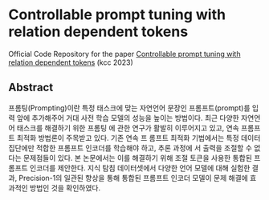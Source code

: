 # Controllable prompt tuning with relation dependent tokens

Official Code Repository for the paper [Controllable prompt tuning with relation dependent tokens](https://github.com/bluejeans8/Controllable_Prompt_Tuning/files/12053069/KCC.2023.Final.pdf) (kcc 2023)   

## Abstract
프롬팅(Prompting)이란 특정 태스크에 맞는 자연언어 문장인 프롬프트(prompt)를 입력 앞에 추가해주어
거대 사전 학습 모델의 성능을 높이는 방법이다. 최근 다양한 자연언어 태스크를 해결하기 위한 프롬팅
에 관한 연구가 활발히 이루어지고 있고, 연속 프롬프트 최적화 방법론이 주목받고 있다. 기존 연속 프
롬프트 최적화 기법에서는 특정 데이터 집단에만 적합한 프롬프트 인코더를 학습해야 하고, 추론 과정에
서 출력을 조절할 수 없다는 문제점들이 있다. 본 논문에서는 이를 해결하기 위해 조절 토큰을 사용한
통합된 프롬프트 인코더를 제안한다. 지식 탐침 데이터셋에서 다양한 언어 모델에 대해 실험한 결과,
Precision-1의 일관된 향상을 통해 통합된 프롬프트 인코더 모델이 문제 해결에 효과적인 방법인 것을
확인하였다.



